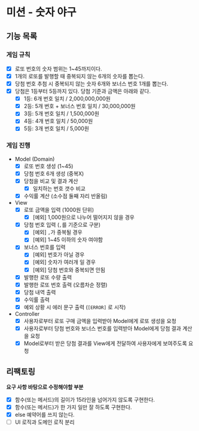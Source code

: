 # 미션 - 숫자 야구

## 기능 목록
### 게임 규칙
- [x] 로또 번호의 숫자 범위는 1~45까지이다.
- [x] 1개의 로또를 발행할 때 중복되지 않는 6개의 숫자를 뽑는다.
- [x] 당첨 번호 추첨 시 중복되지 않는 숫자 6개와 보너스 번호 1개를 뽑는다.
- [x] 당첨은 1등부터 5등까지 있다. 당첨 기준과 금액은 아래와 같다.
    - [x] 1등: 6개 번호 일치 / 2,000,000,000원
    - [x] 2등: 5개 번호 + 보너스 번호 일치 / 30,000,000원
    - [x] 3등: 5개 번호 일치 / 1,500,000원
    - [x] 4등: 4개 번호 일치 / 50,000원
    - [x] 5등: 3개 번호 일치 / 5,000원

### 게임 진행
- Model (Domain)
    - [x] 로또 번호 생성 (1~45)
    - [x] 당첨 번호 6개 생성 (중복X)
    - [x] 당첨을 비교 및 결과 계산
        - [x] 일치하는 번호 갯수 비교
    - [x] 수익률 계산 (소수점 둘째 자리 반올림)

- View
    - [x] 로또 금액을 입력 (1000원 단위)
        - [x] [예외] 1,000원으로 나누어 떨어지지 않을 경우
    - [x] 당첨 번호 입력 (`,`를 기준으로 구분)
        - [x] [예외] `,`가 중복될 경우
        - [x] [예외] 1~45 이하의 숫자 여야함
    - [x] 보너스 번호를 입력
        - [x] [예외] 번호가 아닐 경우
        - [x] [예외] 숫자가 여러개 일 경우
        - [x] [예외] 당첨 번호와 중복되면 안됨
    - [x] 발행한 로또 수량 출력
    - [x] 발행한 로또 번호 출력 (오름차순 정렬)
    - [x] 당첨 내역 출력
    - [x] 수익률 출력
    - [x] 예외 상황 시 에러 문구 출력 (`[ERROR]` 로 시작)

- Controller
    - [x] 사용자로부터 로또 구매 금액을 입력받아 Model에게 로또 생성을 요청
    - [x] 사용자로부터 당첨 번호와 보너스 번호를 입력받아 Model에게 당첨 결과 계산을 요청
    - [x] Model로부터 받은 당첨 결과를 View에게 전달하여 사용자에게 보여주도록 요청

## 리팩토링
**요구 사항 바탕으로 수정해야할 부분**
- [x] 함수(또는 메서드)의 길이가 15라인을 넘어가지 않도록 구현한다.
- [x] 함수(또는 메서드)가 한 가지 일만 잘 하도록 구현한다.
- [x] else 예약어를 쓰지 않는다.
- [ ] UI 로직과 도메인 로직 분리